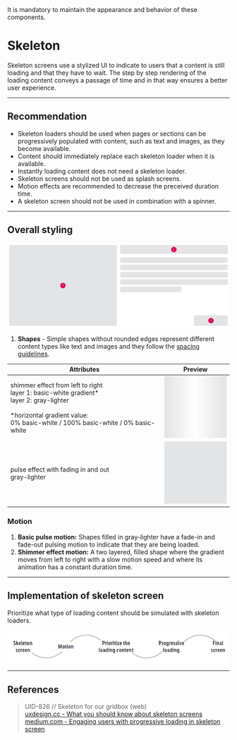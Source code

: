 <AlertWarning alertHeadline="Not modifiable">
It is mandatory to maintain the appearance and behavior of these components.
</AlertWarning>

# Skeleton

Skeleton screens use a stylized UI to indicate to users that a content is still loading and that they have to wait. The step by step rendering of the loading content conveys a passage of time and in that way ensures a better user experience.

---

## Recommendation

- Skeleton loaders should be used when pages or sections can be progressively populated with content, such as text and images, as they become available.
- Content should immediately replace each skeleton loader when it is available.
- Instantly loading content does not need a skeleton loader.
- Skeleton screens should not be used as splash screens.
- Motion effects are recommended to decrease the preceived duration time.
- A skeleton screen should not be used in combination with a spinner.

---

## Overall styling

![Anatomy](assets/anatomy@1x.png)

1. **Shapes** - Simple shapes without rounded edges represent different content types like text and images and they follow the [spacing guidelines](../../Getting%20started/Spacing/Spacing.md#).

Attributes | Preview |
---------|----------|
shimmer effect from left to right <br>layer 1: basic-white gradient\*<br>layer 2: gray-lighter<br><br>\*horizontal gradient value:<br>0% basic-white / 100% basic-white / 0% basic-white | ![gradient](assets/gradient@1x.png) |
pulse effect with fading in and out<br>gray-lighter | ![color](assets/color@1x.png)

### Motion

1. **Basic pulse motion:** Shapes filled in gray-lighter have a fade-in and fade-out pulsing motion to indicate that they are being loaded.
2. **Shimmer effect motion:** A two layered, filled shape where the gradient moves from left to right with a slow motion speed and where its animation has a constant duration time.

---

## Implementation of skeleton screen

Prioritize what type of loading content should be simulated with skeleton loaders.

![Progress skeleton implementation](assets/process-implementation@1x.png)

---

## References

> UID-826 // Skeleton for our gridbox (web)<br>
[uxdesign.cc - What you should know about skeleton screens](https://uxdesign.cc/what-you-should-know-about-skeleton-screens-a820c45a571a)<br>
[medium.com - Engaging users with progressive loading in skeleton screen](https://medium.com/uxd-talks/engaging-users-with-progressive-loading-in-skeleton-screen-335a4e287a55)

